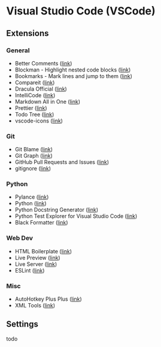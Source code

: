 # Visual Studio Code (VSCode)

## Extensions

### General
 * Better Comments ([link](https://marketplace.visualstudio.com/items?itemName=aaron-bond.better-comments))
 * Blockman - Highlight nested code blocks ([link](https://marketplace.visualstudio.com/items?itemName=leodevbro.blockman))
 * Bookmarks - Mark lines and jump to them ([link](https://marketplace.visualstudio.com/items?itemName=alefragnani.Bookmarks))
 * Compareit ([link](https://marketplace.visualstudio.com/items?itemName=in4margaret.compareit))
 * Dracula Official ([link](https://marketplace.visualstudio.com/items?itemName=dracula-theme.theme-dracula))
 * IntelliCode ([link](https://marketplace.visualstudio.com/items?itemName=visualstudioexptteam.vscodeintellicode))
 * Markdown All in One ([link](https://marketplace.visualstudio.com/items?itemName=yzhang.markdown-all-in-one))
 * Prettier ([link](https://marketplace.visualstudio.com/items?itemName=esbenp.prettier-vscode))
 * Todo Tree ([link](https://marketplace.visualstudio.com/items?itemName=Gruntfuggly.todo-tree))
 * vscode-icons ([link](https://marketplace.visualstudio.com/items?itemName=vscode-icons-team.vscode-icons))

### Git
 * Git Blame ([link](https://marketplace.visualstudio.com/items?itemName=waderyan.gitblame))
 * Git Graph ([link](https://marketplace.visualstudio.com/items?itemName=mhutchie.git-graph))
 * GitHub Pull Requests and Issues ([link](https://marketplace.visualstudio.com/items?itemName=github.vscode-pull-request-github))
 * gitignore ([link](https://marketplace.visualstudio.com/items?itemName=codezombiech.gitignore))
 
### Python
 * Pylance ([link](https://marketplace.visualstudio.com/items?itemName=ms-python.vscode-pylance))
 * Python ([link](https://marketplace.visualstudio.com/items?itemName=ms-python.python))
 * Python Docstring Generator ([link](https://marketplace.visualstudio.com/items?itemName=njpwerner.autodocstring))
 * Python Test Explorer for Visual Studio Code ([link](https://marketplace.visualstudio.com/items?itemName=LittleFoxTeam.vscode-python-test-adapter))
 * Black Formatter ([link](https://marketplace.visualstudio.com/items?itemName=ms-python.black-formatter))

### Web Dev
 * HTML Boilerplate ([link](https://marketplace.visualstudio.com/items?itemName=sidthesloth.html5-boilerplate))
 * Live Preview ([link](https://marketplace.visualstudio.com/items?itemName=ms-vscode.live-server))
 * Live Server ([link](https://marketplace.visualstudio.com/items?itemName=ritwickdey.LiveServer))
 * ESLint ([link](https://marketplace.visualstudio.com/items?itemName=dbaeumer.vscode-eslint))

### Misc
 * AutoHotkey Plus Plus ([link](https://marketplace.visualstudio.com/items?itemName=mark-wiemer.vscode-autohotkey-plus-plus))
 * XML Tools ([link](https://marketplace.visualstudio.com/items?itemName=DotJoshJohnson.xml))

## Settings

todo
